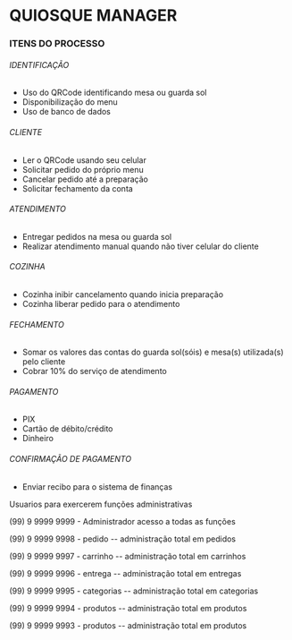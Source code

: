 # QUIOSQUE MANAGER

### ITENS DO PROCESSO

###### IDENTIFICAÇÃO

 - Uso do QRCode identificando mesa ou guarda sol
 - Disponibilização do menu
 - Uso de banco de dados 
###### CLIENTE

 - Ler o QRCode usando seu celular
 - Solicitar pedido do próprio menu
 - Cancelar pedido até a preparação
 - Solicitar fechamento da conta
 
###### ATENDIMENTO 

 - Entregar pedidos na mesa ou guarda sol
 - Realizar atendimento manual quando não tiver celular do cliente
 
###### COZINHA
 
 - Cozinha inibir cancelamento quando inicia preparação
 - Cozinha liberar pedido para o atendimento

###### FECHAMENTO

 - Somar os valores das contas do guarda sol(sóis) e mesa(s) utilizada(s) pelo cliente
 - Cobrar 10% do serviço de atendimento

###### PAGAMENTO

 - PIX 
 - Cartão de débito/crédito
 - Dinheiro

###### CONFIRMAÇÃO DE PAGAMENTO

 - Enviar recibo para o sistema de finanças
 
Usuarios para exercerem funções administrativas

(99) 9 9999 9999 - Administrador acesso a todas as funções

(99) 9 9999 9998 - pedido -- administração total em pedidos 

(99) 9 9999 9997 - carrinho -- administração total em carrinhos 

(99) 9 9999 9996 - entrega -- administração total em entregas

(99) 9 9999 9995 - categorias -- administração total em categorias

(99) 9 9999 9994 - produtos -- administração total em produtos

(99) 9 9999 9993 - produtos -- administração total em produtos
